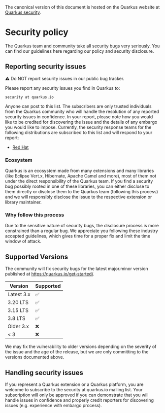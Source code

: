 <!-- content also visible in quarkusio/security
     copy changes there too -->

The canonical version of this document is hosted on the Quarkus website at [Quarkus security](https://quarkus.io/security/).

# Security policy

The Quarkus team and community take all security bugs very seriously.
You can find our guidelines here regarding our policy and security disclosure.

## Reporting security issues

:warning: Do NOT report security issues in our public bug tracker.

Please report any security issues you find in Quarkus to:

    security at quarkus.io

Anyone can post to this list. The subscribers are only trusted individuals from the Quarkus community who will handle the resolution of any reported security issues in confidence. In your report, please note how you would like to be credited for discovering the issue and the details of any embargo you would like to impose. Currently, the security response teams for the following distributions are subscribed to this list and will respond to your report:

* [Red Hat](https://access.redhat.com/security/team/contact/)

### Ecosystem

Quarkus is an ecosystem made from many extensions and many libraries (like Eclipse Vert.x, Hibernate, Apache Camel and more), most of them not under the direct responsibility of the Quarkus team.
If you find a security bug possibly rooted in one of these libraries, you can either disclose to them directly or disclose them to the Quarkus team (following this process) and we will responsibly disclose the issue to the respective extension or library maintainer.

### Why follow this process

Due to the sensitive nature of security bugs, the disclosure process is more constrained than a regular bug.
We appreciate you following these industry accepted guidelines, which gives time for a proper fix and limit the time window of attack.

## Supported Versions

The community will fix security bugs for the latest major.minor version published at <https://quarkus.io/get-started/>.

| Version      | Supported          |
| ------------ | ------------------ |
| Latest 3.x   | :white_check_mark: |
| 3.20 LTS     | :white_check_mark: |
| 3.15 LTS     | :white_check_mark: |
| 3.8 LTS      | :white_check_mark: |
| Older 3.x    | :x:                |
| < 3          | :x:                |

We may fix the vulnerability to older versions depending on the severity of the issue and the age of the release, but we are only committing to the versions documented above.

## Handling security issues

If you represent a Quarkus extension or a Quarkus platform, you are welcome to subscribe to the security at quarkus.io mailing list. Your subscription will only be approved if you can demonstrate that you will handle issues in confidence and properly credit reporters for discovering issues (e.g. experience with embargo process).
